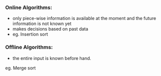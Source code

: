 

### Online Algorithms:
<ul>
  <li>only piece-wise information is available at the moment and the future information is not known yet</li>
  <li>makes decisions based on past data</li>
  <li>eg. Insertion sort</li>
</ul>



### Offline Algorithms:
<ul>
  <li>the entire input is known before hand.</li>
</ul>

eg. Merge sort
